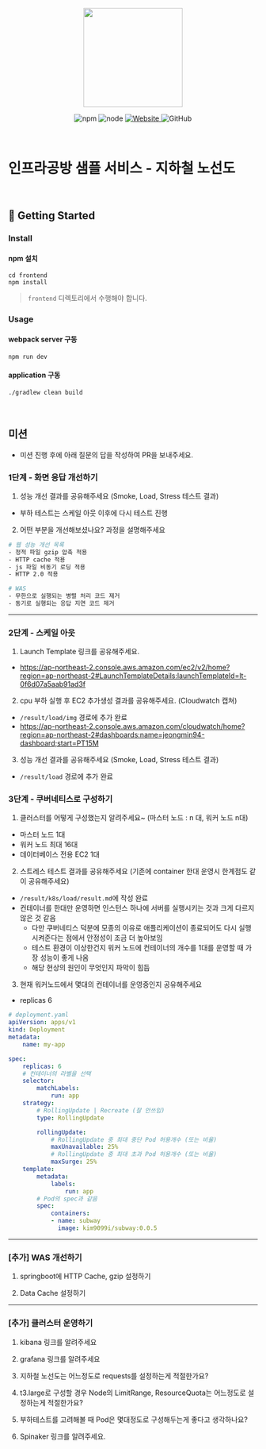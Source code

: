 <p align="center">
    <img width="200px;" src="https://raw.githubusercontent.com/woowacourse/atdd-subway-admin-frontend/master/images/main_logo.png"/>
</p>
<p align="center">
  <img alt="npm" src="https://img.shields.io/badge/npm-%3E%3D%205.5.0-blue">
  <img alt="node" src="https://img.shields.io/badge/node-%3E%3D%209.3.0-blue">
  <a href="https://edu.nextstep.camp/c/R89PYi5H" alt="nextstep atdd">
    <img alt="Website" src="https://img.shields.io/website?url=https%3A%2F%2Fedu.nextstep.camp%2Fc%2FR89PYi5H">
  </a>
  <img alt="GitHub" src="https://img.shields.io/github/license/next-step/atdd-subway-service">
</p>

<br>

# 인프라공방 샘플 서비스 - 지하철 노선도

<br>

## 🚀 Getting Started

### Install
#### npm 설치
```
cd frontend
npm install
```
> `frontend` 디렉토리에서 수행해야 합니다.

### Usage
#### webpack server 구동
```
npm run dev
```
#### application 구동
```
./gradlew clean build
```
<br>

## 미션

* 미션 진행 후에 아래 질문의 답을 작성하여 PR을 보내주세요.


### 1단계 - 화면 응답 개선하기
1. 성능 개선 결과를 공유해주세요 (Smoke, Load, Stress 테스트 결과)

- 부하 테스트는 스케일 아웃 이후에 다시 테스트 진행

2. 어떤 부분을 개선해보셨나요? 과정을 설명해주세요

```bash
# 웹 성능 개선 목록
- 정적 파일 gzip 압축 적용
- HTTP cache 적용
- js 파일 비동기 로딩 적용
- HTTP 2.0 적용

# WAS 
- 무한으로 실행되는 병렬 처리 코드 제거
- 동기로 실행되는 응답 지연 코드 제거
```

---

### 2단계 - 스케일 아웃

1. Launch Template 링크를 공유해주세요.

- https://ap-northeast-2.console.aws.amazon.com/ec2/v2/home?region=ap-northeast-2#LaunchTemplateDetails:launchTemplateId=lt-0f6d07a5aab91ad3f

2. cpu 부하 실행 후 EC2 추가생성 결과를 공유해주세요. (Cloudwatch 캡쳐)

- `/result/load/img` 경로에 추가 완료
- https://ap-northeast-2.console.aws.amazon.com/cloudwatch/home?region=ap-northeast-2#dashboards:name=jeongmin94-dashboard;start=PT15M

3. 성능 개선 결과를 공유해주세요 (Smoke, Load, Stress 테스트 결과)

- `/result/load` 경로에 추가 완료

### 3단계 - 쿠버네티스로 구성하기
1. 클러스터를 어떻게 구성했는지 알려주세요~ (마스터 노드 : n 대, 워커 노드 n대)

- 마스터 노드 1대
- 워커 노드 최대 16대
- 데이터베이스 전용 EC2 1대

2. 스트레스 테스트 결과를 공유해주세요 (기존에 container 한대 운영시 한계점도 같이 공유해주세요)

- `/result/k8s/load/result.md`에 작성 완료
- 컨테이너를 한대만 운영하면 인스턴스 하나에 서버를 실행시키는 것과 크게 다르지 않은 것 같음
  - 다만 쿠버네티스 덕분에 모종의 이유로 애플리케이션이 종료되어도 다시 실행시켜준다는 점에서 안정성이 조금 더 높아보임
  - 테스트 환경이 이상한건지 워커 노드에 컨테이너의 개수를 1대를 운영할 때 가장 성능이 좋게 나옴
  - 해당 현상의 원인이 무엇인지 파악이 힘듬

3. 현재 워커노드에서 몇대의 컨테이너를 운영중인지 공유해주세요

- replicas 6

```yaml
# deployment.yaml
apiVersion: apps/v1
kind: Deployment
metadata:
    name: my-app

spec:
    replicas: 6
    # 컨테이너의 라벨을 선택
    selector:
        matchLabels:
            run: app
    strategy:
        # RollingUpdate | Recreate (잘 안쓰임)
        type: RollingUpdate

        rollingUpdate:
            # RollingUpdate 중 최대 중단 Pod 허용개수 (또는 비율)
            maxUnavailable: 25%
            # RollingUpdate 중 최대 초과 Pod 허용개수 (또는 비율)
            maxSurge: 25%
    template:
        metadata:
            labels:
                run: app
        # Pod의 spec과 같음
        spec:
            containers:
            - name: subway
              image: kim9099i/subway:0.0.5

```

---

### [추가] WAS 개선하기

1. springboot에 HTTP Cache, gzip 설정하기

2. Data Cache 설정하기

---

### [추가] 클러스터 운영하기
1. kibana 링크를 알려주세요

2. grafana 링크를 알려주세요

3. 지하철 노선도는 어느정도로 requests를 설정하는게 적절한가요?

4. t3.large로 구성할 경우 Node의 LimitRange, ResourceQuota는 어느정도로 설정하는게 적절한가요?

5. 부하테스트를 고려해볼 때 Pod은 몇대정도로 구성해두는게 좋다고 생각하나요?

6. Spinaker 링크를 알려주세요.
